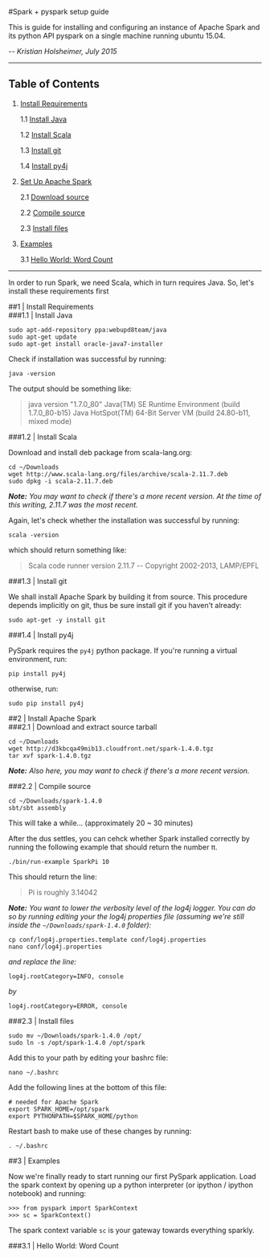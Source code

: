 #Spark + pyspark setup guide

This is guide for installing and configuring an instance of Apache Spark and its python API pyspark on a single machine running ubuntu 15.04.

-- *Kristian Holsheimer, July 2015*

---

## Table of Contents
1. [Install Requirements](#requirements)

    1.1 [Install Java](#requirements-java)

    1.2 [Install Scala](#requirements-scala)

    1.3 [Install git](#requirements-git)

    1.4 [Install py4j](#requirements-py4j)

2. [Set Up Apache Spark](#spark)

    2.1 [Download source](#spark-tarball)

    2.2 [Compile source](#spark-compile)

    2.3 [Install files](#spark-install)

3. [Examples](#examples)

    3.1 [Hello World: Word Count](#examples-helloworld)
  
---

In order to run Spark, we need Scala, which in turn requires Java. So, let's install these requirements first

<div id='requirements'/></div>
##1 | Install Requirements

<div id='requirements-java'/></div>
###1.1 | Install Java

    sudo apt-add-repository ppa:webupd8team/java
    sudo apt-get update
    sudo apt-get install oracle-java7-installer

Check if installation was successful by running:

    java -version

The output should be something like:
> java version "1.7.0_80"
> Java(TM) SE Runtime Environment (build 1.7.0_80-b15)
> Java HotSpot(TM) 64-Bit Server VM (build 24.80-b11, mixed mode)

<div id='requirements-scala'/></div>
###1.2 | Install Scala

Download and install deb package from scala-lang.org:

    cd ~/Downloads
    wget http://www.scala-lang.org/files/archive/scala-2.11.7.deb
    sudo dpkg -i scala-2.11.7.deb

***Note:*** *You may want to check if there's a more recent version. At the time of this writing, 2.11.7 was the most recent.* 

Again, let's check whether the installation was successful by running:

    scala -version

which should return something like:

> Scala code runner version 2.11.7 -- Copyright 2002-2013, LAMP/EPFL

<div id='requirements-git'/></div>
###1.3 | Install git

We shall install Apache Spark by building it from source. This procedure depends implicitly on git, thus be sure install git if you haven't already:

    sudo apt-get -y install git

<div id='requirements-py4j'/></div>
###1.4 | Install py4j

PySpark requires the `py4j` python package. If you're running a virtual environment, run:

	pip install py4j

otherwise, run:

	sudo pip install py4j


<div id='spark'/></div>
##2 | Install Apache Spark

<div id='spark-tarball'/></div>
###2.1 | Download and extract source tarball

    cd ~/Downloads
    wget http://d3kbcqa49mib13.cloudfront.net/spark-1.4.0.tgz
    tar xvf spark-1.4.0.tgz

***Note:*** *Also here, you may want to check if there's a more recent version.* 

<div id='spark-compile'/></div>
###2.2 | Compile source

	cd ~/Downloads/spark-1.4.0
	sbt/sbt assembly

This will take a while... (approximately 20 ~ 30 minutes)

After the dus settles, you can cehck whether Spark installed correctly by running the following example that should return the number π.

    ./bin/run-example SparkPi 10

This should return the line:

> Pi is roughly 3.14042

***Note:*** *You want to lower the verbosity level of the log4j logger. You can do so by running editing your the log4j properties file (assuming we're still inside the `~/Downloads/spark-1.4.0` folder):*

    cp conf/log4j.properties.template conf/log4j.properties
    nano conf/log4j.properties

*and replace the line:*

    log4j.rootCategory=INFO, console

*by*

    log4j.rootCategory=ERROR, console

<div id='spark-install'/></div>
###2.3 | Install files

    sudo mv ~/Downloads/spark-1.4.0 /opt/
    sudo ln -s /opt/spark-1.4.0 /opt/spark

Add this to your path by editing your bashrc file:

    nano ~/.bashrc

Add the following lines at the bottom of this file:

    # needed for Apache Spark
    export SPARK_HOME=/opt/spark
    export PYTHONPATH=$SPARK_HOME/python

Restart bash to make use of these changes by running:

    . ~/.bashrc


<div id='examples'/></div>
##3 | Examples

Now we're finally ready to start running our first PySpark application. Load the spark context by opening up a python interpreter (or ipython / ipython notebook) and running:

	>>> from pyspark import SparkContext
	>>> sc = SparkContext()

The spark context variable `sc` is your gateway towards everything sparkly.


<div id='examples-helloworld'/></div>
###3.1 | Hello World: Word Count

